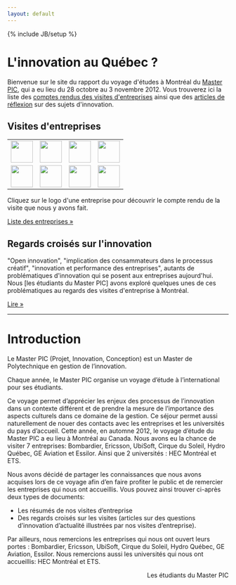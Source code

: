 ```yaml
---
layout: default
---
```

{% include JB/setup %}

<div class="hero-unit row" >
		<h1>L'innovation au Québec ?</h1>
		<p>Bienvenue sur le site du rapport du voyage d'études à Montréal du <a href="http://masterpic.fr" target="_blank">Master PIC</a>, qui a eu lieu du 28 octobre au 3 novembre 2012. Vous trouverez ici la liste des <a href="articles-list.html#Entreprises-ref">comptes rendus des visites d'entreprises</a> ainsi que des <a href="articles-list.html#Articles-ref">articles de réflexion</a> sur des sujets d'innovation.</p>
		<p>
			<span class='st_facebook_vcount' displayText='Facebook'></span>
			<span class='st_googleplus_vcount' displayText='Google +'></span>
			<span class='st_twitter_vcount' displayText='Tweet'></span>
			<span class='st_linkedin_vcount' displayText='LinkedIn'></span>
		</p>
</div>

<div class="row">
	    <div class="span6">
		<h2>Visites d'entreprises</h2>
			<table border="0">
				<tr> 
					<td><a href="http://davinov.github.com/masterpic-montreal-2012/Entreprises/Bombardier/" target="_blank"><img src="https://lh5.googleusercontent.com/-8XdWod66hCo/UPWiskbtbfI/AAAAAAAAAwY/GYyxRV3Tf0Q/s144/imgres.jpg" height="50px" ></a></td>
					<td><a href="http://davinov.github.com/masterpic-montreal-2012/Entreprises/Ericsson/" target="_blank"><img src="https://lh6.googleusercontent.com/-9x78rL28jPQ/UPWjOSSP5JI/AAAAAAAAAxA/de_ksUwgKT4/s144/imgres.jpg" height="50px" ></a></td>
					<td><a href="http://davinov.github.com/masterpic-montreal-2012/Entreprises/Ubisoft/" target="_blank"><img src="https://lh4.googleusercontent.com/-8RHasVJQy7c/UPWi9MQmWFI/AAAAAAAAAwo/qXsK8WmU_JY/s144/imgres.jpg" height="50px" ></a></td>
					<td><a href="http://davinov.github.com/masterpic-montreal-2012/Entreprises/Cirque-du-Soleil/" target="_blank"><img src="https://lh4.googleusercontent.com/-WvaN4S2iZmA/UPWjC70jUSI/AAAAAAAAAww/L928RsATS7M/s144/imgres.jpg" height="50px" ></a></td>
				</tr>
				<tr>
					<td><a href="http://davinov.github.com/masterpic-montreal-2012/Entreprises/Hydro-Quebec/" target="_blank"><img src="https://lh5.googleusercontent.com/-Oq_wtsFOZWY/UPWjJP4LX7I/AAAAAAAAAw4/6bOoVKVMJQY/s144/imgres.jpg" height="50px" ></a></td>
					<td><a href="http://davinov.github.com/masterpic-montreal-2012/Entreprises/Ecole-de-Technologie-Superieure/" target="_blank"><img src="https://lh5.googleusercontent.com/-4Hl6dubDXyg/UPWjUtH9BRI/AAAAAAAAAxI/x2QH0zggxMU/s144/imgres.jpg" height="50px" ></a></td>
					<td><a href="http://davinov.github.com/masterpic-montreal-2012/Entreprises/GE-Aviation/" target="_blank"><img src="https://lh6.googleusercontent.com/-pHMO-iuy0hE/UPWi0UTLNMI/AAAAAAAAAwg/IYYSgugcE0A/s144/imgres.jpg" height="50px" ></a></td>	
					<td><a href="http://davinov.github.com/masterpic-montreal-2012/Entreprises/Essilor/" target="_blank"><img src="https://lh4.googleusercontent.com/-nO8hUATiS04/UPWgh5qfMpI/AAAAAAAAAvs/NOwMzy1RtvE/s144/logo_essilor.jpg" height="50px" ></a></td>
				</tr>
			</table>
			<p>Cliquez sur le logo d'une entreprise pour découvrir le compte rendu de la visite que nous y avons fait.</p>
			<p><a class="btn" href="articles-list.html#Entreprises-ref">Liste des entreprises &raquo;</a></p>
    </div>
    <div class="span6">
	    <h2>Regards croisés sur l'innovation</h2>
	    <p>"Open innovation", "implication des consammateurs dans le processus créatif", "innovation et performance des entreprises", autants de problématiques d'innovation qui se posent aux entreprises aujourd'hui. Nous [les étudiants du Master PIC] avons exploré quelques unes de ces problématiques au regards des visites d'entreprise à Montréal. </p>
	    <p><a class="btn" href="articles-list.html#Articles-ref">Lire &raquo;</a></p>
	</div>	
</div>
<hr>
<h1>Introduction</h1>
<p>Le Master PIC (Projet, Innovation, Conception) est un Master de Polytechnique en gestion de l’innovation.</p>
<p>Chaque année, le Master PIC organise un voyage d’étude à l’international pour ses étudiants.</p>
<p>Ce voyage permet d’apprécier les enjeux des processus de l’innovation dans un contexte différent et de prendre la mesure de l’importance des aspects culturels dans ce domaine de la gestion. Ce séjour permet aussi naturellement de nouer des contacts avec les entreprises et les universités du pays d’accueil. Cette année, en automne 2012, le voyage d’étude du Master PIC a eu lieu à Montréal au Canada. Nous avons eu la chance de visiter 7 entreprises: Bombardier, Ericsson, UbiSoft, Cirque du Soleil, Hydro Québec, GE Aviation et Essilor. Ainsi que 2 universités : HEC Montréal et ETS.</p>
<p>Nous avons décidé de partager les connaissances que nous avons acquises lors de ce voyage afin d’en faire profiter le public et de remercier les entreprises qui nous ont accueillis. Vous pouvez ainsi trouver ci-après deux types de documents:</p>
<ul>
	<li>Les résumés de nos visites d’entreprise</li>
	<li>Des regards croisés sur les visites (articles sur des questions d’innovation d’actualité illustrées par nos visites d’entreprise).</li>
</ul>
<p>Par ailleurs, nous remercions les entreprises qui nous ont ouvert leurs portes : Bombardier, Ericsson, UbiSoft, Cirque du Soleil, Hydro Québec, GE Aviation, Essilor. Nous remercions aussi les universités qui nous ont accueillis: HEC Montréal et ETS.</p>
<p style="text-align:right;">Les étudiants du Master PIC</p>




